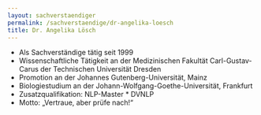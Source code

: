 ```yaml
---
layout: sachverstaendiger
permalink: /sachverstaendige/dr-angelika-loesch
title: Dr. Angelika Lösch
---
```


* Als Sachverständige tätig seit 1999
* Wissenschaftliche Tätigkeit an der Medizinischen Fakultät Carl-Gustav-Carus der Technischen Universität Dresden
* Promotion an der Johannes Gutenberg-Universität, Mainz
* Biologiestudium an der Johann-Wolfgang-Goethe-Universität, Frankfurt
* Zusatzqualifikation: NLP-Master * DVNLP
* Motto: „Vertraue, aber prüfe nach!“
